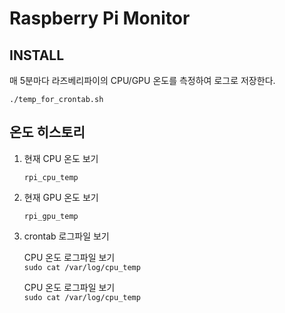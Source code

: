 # Raspberry Pi Monitor

## INSTALL

  매 5분마다 라즈베리파이의 CPU/GPU 온도를 측정하여 로그로 저장한다.

  `./temp_for_crontab.sh`


## 온도 히스토리

1. 현재 CPU 온도 보기

    `rpi_cpu_temp`
    
1. 현재 GPU 온도 보기

    `rpi_gpu_temp`

1. crontab 로그파일 보기

    CPU 온도 로그파일 보기<br />
    `sudo cat /var/log/cpu_temp`

    CPU 온도 로그파일 보기<br />
    `sudo cat /var/log/cpu_temp`
